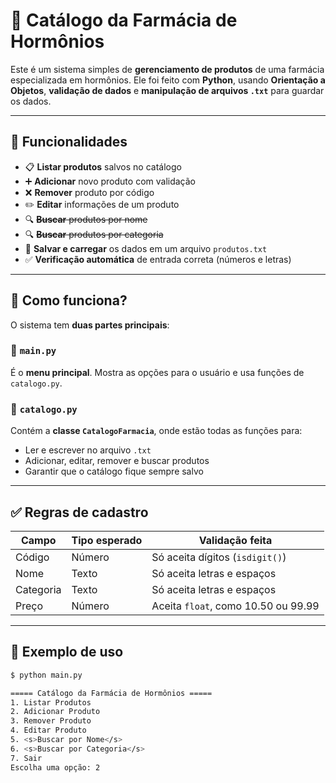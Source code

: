 # 🏥 Catálogo da Farmácia de Hormônios

Este é um sistema simples de **gerenciamento de produtos** de uma farmácia especializada em hormônios. Ele foi feito com **Python**, usando **Orientação a Objetos**, **validação de dados** e **manipulação de arquivos `.txt`** para guardar os dados.

---

## 📌 Funcionalidades

- 📋 **Listar produtos** salvos no catálogo
- ➕ **Adicionar** novo produto com validação
- ❌ **Remover** produto por código
- ✏️ **Editar** informações de um produto
- 🔍 **<s>Buscar** produtos por nome</s>
- 🔍 **<s>Buscar** produtos por categoria</s>
- 💾 **Salvar e carregar** os dados em um arquivo `produtos.txt`
- ✅ **Verificação automática** de entrada correta (números e letras)

---

## 🧠 Como funciona?

O sistema tem **duas partes principais**:

### 🔹 `main.py`
É o **menu principal**. Mostra as opções para o usuário e usa funções de `catalogo.py`.

### 🔹 `catalogo.py`
Contém a **classe `CatalogoFarmacia`**, onde estão todas as funções para:

- Ler e escrever no arquivo `.txt`
- Adicionar, editar, remover e buscar produtos
- Garantir que o catálogo fique sempre salvo

---

## ✅ Regras de cadastro

| Campo     | Tipo esperado | Validação feita                     |
|-----------|----------------|--------------------------------------|
| Código    | Número         | Só aceita dígitos (`isdigit()`)     |
| Nome      | Texto          | Só aceita letras e espaços          |
| Categoria | Texto          | Só aceita letras e espaços          |
| Preço     | Número         | Aceita `float`, como 10.50 ou 99.99 |

---

## 🧪 Exemplo de uso

```bash
$ python main.py

===== Catálogo da Farmácia de Hormônios =====
1. Listar Produtos
2. Adicionar Produto
3. Remover Produto
4. Editar Produto
5. <s>Buscar por Nome</s>
6. <s>Buscar por Categoria</s>
7. Sair
Escolha uma opção: 2
